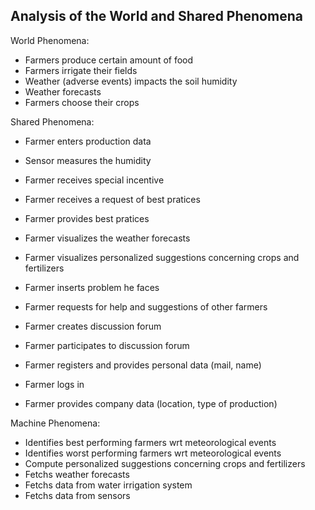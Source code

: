 ## Analysis of the World and Shared Phenomena  

World Phenomena:  
- Farmers produce certain amount of food  
- Farmers irrigate their fields  
- Weather (adverse events) impacts the soil humidity  
- Weather forecasts  
- Farmers choose their crops

Shared Phenomena:   
- Farmer enters production data  
- Sensor measures the humidity  
- Farmer receives special incentive  
- Farmer receives a request of best pratices  
- Farmer provides best pratices  
- Farmer visualizes the weather forecasts  
- Farmer visualizes personalized suggestions concerning crops and fertilizers  
- Farmer inserts problem he faces  
- Farmer requests for help and suggestions of other farmers  
- Farmer creates discussion forum  
- Farmer participates to discussion forum  

- Farmer registers and provides personal data (mail, name)  
- Farmer logs in  
- Farmer provides company data (location, type of production)  


Machine Phenomena:   
- Identifies best performing farmers wrt meteorological events  
- Identifies worst performing farmers wrt meteorological events  
- Compute personalized suggestions concerning crops and fertilizers    
- Fetchs weather forecasts  
- Fetchs data from water irrigation system
- Fetchs data from sensors
